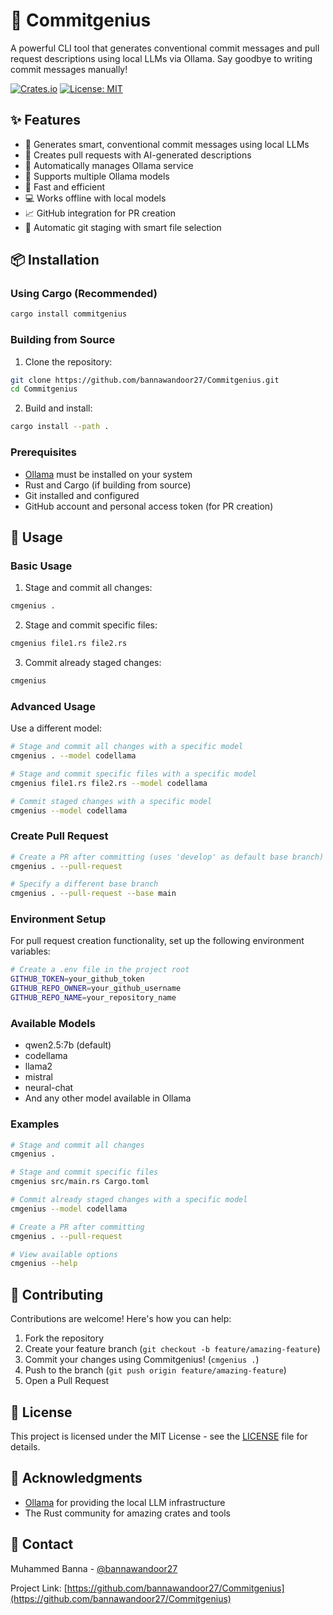 # 🚀 Commitgenius

A powerful CLI tool that generates conventional commit messages and pull request descriptions using local LLMs via Ollama. Say goodbye to writing commit messages manually!

[![Crates.io](https://img.shields.io/crates/v/commitgenius.svg)](https://crates.io/crates/commitgenius)
[![License: MIT](https://img.shields.io/badge/License-MIT-yellow.svg)](https://opensource.org/licenses/MIT)

## ✨ Features

- 🤖 Generates smart, conventional commit messages using local LLMs
- 📝 Creates pull requests with AI-generated descriptions
- 🔄 Automatically manages Ollama service
- 🎯 Supports multiple Ollama models
- 🚀 Fast and efficient
- 💻 Works offline with local models
- 📈 GitHub integration for PR creation
- 📝 Automatic git staging with smart file selection

## 📦 Installation

### Using Cargo (Recommended)

```bash
cargo install commitgenius
```

### Building from Source

1. Clone the repository:
```bash
git clone https://github.com/bannawandoor27/Commitgenius.git
cd Commitgenius
```

2. Build and install:
```bash
cargo install --path .
```

### Prerequisites

- [Ollama](https://ollama.ai/) must be installed on your system
- Rust and Cargo (if building from source)
- Git installed and configured
- GitHub account and personal access token (for PR creation)

## 🚀 Usage

### Basic Usage

1. Stage and commit all changes:
```bash
cmgenius .
```

2. Stage and commit specific files:
```bash
cmgenius file1.rs file2.rs
```

3. Commit already staged changes:
```bash
cmgenius
```

### Advanced Usage

Use a different model:
```bash
# Stage and commit all changes with a specific model
cmgenius . --model codellama

# Stage and commit specific files with a specific model
cmgenius file1.rs file2.rs --model codellama

# Commit staged changes with a specific model
cmgenius --model codellama
```

### Create Pull Request

```bash
# Create a PR after committing (uses 'develop' as default base branch)
cmgenius . --pull-request

# Specify a different base branch
cmgenius . --pull-request --base main
```

### Environment Setup

For pull request creation functionality, set up the following environment variables:

```bash
# Create a .env file in the project root
GITHUB_TOKEN=your_github_token
GITHUB_REPO_OWNER=your_github_username
GITHUB_REPO_NAME=your_repository_name
```

### Available Models

- qwen2.5:7b (default)
- codellama
- llama2
- mistral
- neural-chat
- And any other model available in Ollama

### Examples

```bash
# Stage and commit all changes
cmgenius .

# Stage and commit specific files
cmgenius src/main.rs Cargo.toml

# Commit already staged changes with a specific model
cmgenius --model codellama

# Create a PR after committing
cmgenius . --pull-request

# View available options
cmgenius --help
```

## 🤝 Contributing

Contributions are welcome! Here's how you can help:

1. Fork the repository
2. Create your feature branch (`git checkout -b feature/amazing-feature`)
3. Commit your changes using Commitgenius! (`cmgenius .`)
4. Push to the branch (`git push origin feature/amazing-feature`)
5. Open a Pull Request

## 📝 License

This project is licensed under the MIT License - see the [LICENSE](LICENSE) file for details.

## 🙏 Acknowledgments

- [Ollama](https://ollama.ai/) for providing the local LLM infrastructure
- The Rust community for amazing crates and tools

## 📧 Contact

Muhammed Banna - [@bannawandoor27](https://github.com/bannawandoor27)

Project Link: [https://github.com/bannawandoor27/Commitgenius](https://github.com/bannawandoor27/Commitgenius)
